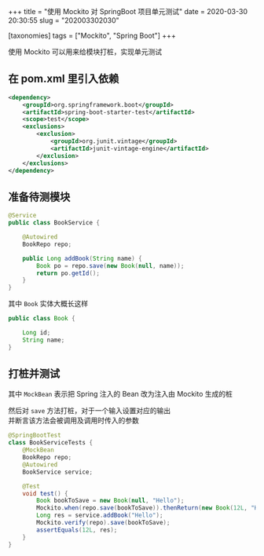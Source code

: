 +++
title = "使用 Mockito 对 SpringBoot 项目单元测试"
date = 2020-03-30 20:30:55
slug = "202003302030"

[taxonomies]
tags = ["Mockito", "Spring Boot"]
+++

使用 Mockito 可以用来给模块打桩，实现单元测试

<!-- more -->

## 在 pom.xml 里引入依赖

```xml
<dependency>
    <groupId>org.springframework.boot</groupId>
    <artifactId>spring-boot-starter-test</artifactId>
    <scope>test</scope>
    <exclusions>
        <exclusion>
            <groupId>org.junit.vintage</groupId>
            <artifactId>junit-vintage-engine</artifactId>
        </exclusion>
    </exclusions>
</dependency>
```

## 准备待测模块

```java
@Service
public class BookService {

    @Autowired
    BookRepo repo;

    public Long addBook(String name) {
        Book po = repo.save(new Book(null, name));
        return po.getId();
    }
}
```

其中 `Book` 实体大概长这样

```java
public class Book {

    Long id;
    String name;
}
```

## 打桩并测试

其中 `MockBean` 表示把 Spring 注入的 Bean 改为注入由 Mockito 生成的桩

然后对 `save` 方法打桩，对于一个输入设置对应的输出<br>
并断言该方法会被调用及调用时传入的参数

```java
@SpringBootTest
class BookServiceTests {
    @MockBean
    BookRepo repo;
    @Autowired
    BookService service;

    @Test
    void test() {
        Book bookToSave = new Book(null, "Hello");
        Mockito.when(repo.save(bookToSave)).thenReturn(new Book(12L, "Hello"));
        Long res = service.addBook("Hello");
        Mockito.verify(repo).save(bookToSave);
        assertEquals(12L, res);
    }
}
```
